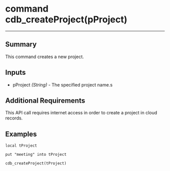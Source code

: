 # command cdb_createProject(pProject)
---
## Summary
This command creates a new project.

## Inputs
* pProject *(String)* - The specified project name.s

## Additional Requirements
This API call requires internet access in order to create a project in cloud records.

## Examples
```
local tProject

put "meeting" into tProject

cdb_createProject(tProject)
```